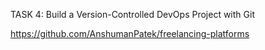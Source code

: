 
TASK 4: Build a Version-Controlled DevOps Project with Git

https://github.com/AnshumanPatek/freelancing-platforms